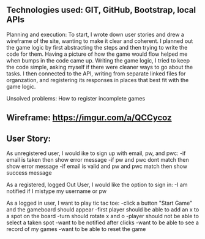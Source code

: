 ## Technologies used: GIT, GitHub, Bootstrap, local APIs

Planning and execution: To start, I wrote down user stories and drew a wireframe
of the site, wanting to make it clear and coherent. I planned out the game logic
by first abstracting the steps and then trying to write the code for them.
Having a picture of how the game would flow helped me when bumps in the code
came up. Writing the game logic, I tried to keep the code simple, asking myself
if there were cleaner ways to go about the tasks. I then connected to the API,
writing from separate linked files for organzation, and registering its
responses in places that best fit with the game logic.

Unsolved problems: How to register incomplete games

## Wireframe: https://imgur.com/a/QCCycoz

## User Story:
As unregistered user, I would ike to sign up with email, pw, and pwc:
  -if email is taken then show error message
  -if pw and pwc dont match then show error message
  -if email is valid and pw and pwc match then show success message

As a registered, logged Out User, I would like the option to sign in:
  -I am notified if I mistype my username or pw

As a logged in user, I want to play tic tac toe:
  -click a button "Start Game" and the gameboard should appear
  -first player should be able to add an x to a spot on the board
  -turn should rotate x and o
  -player should not be able to select a taken spot
  -want to be notified after clicks
  -want to be able to see a record of my games
  -want to be able to reset the game
